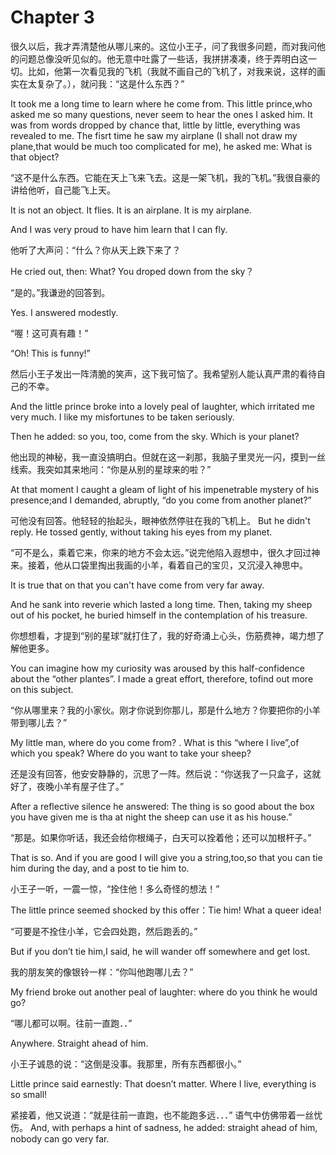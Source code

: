 # Chapter 3 
很久以后，我才弄清楚他从哪儿来的。这位小王子，问了我很多问题，而对我问他的问题总像没听见似的。他无意中吐露了一些话，我拼拼凑凑，终于弄明白这一切。比如，他第一次看见我的飞机（我就不画自己的飞机了，对我来说，这样的画实在太复杂了。），就问我：“这是什么东西？”

It took me a long time to learn where he come from. This little prince,who asked me so many questions, never seem to hear the ones I asked him. It was from words dropped by chance that, little by little, everything was revealed to me. The fisrt time he saw my airplane (I shall not draw my plane,that would be much too complicated for me), he asked me: What is that object?

 “这不是什么东西。它能在天上飞来飞去。这是一架飞机，我的飞机。”我很自豪的讲给他听，自己能飞上天。
 
It is not an object. It flies. It is an airplane. It is my airplane. 

And I was very proud to have him learn that I can fly. 

他听了大声问：“什么？你从天上跌下来了？

He cried out, then: What? You droped down from the sky？

“是的。”我谦逊的回答到。

Yes. I answered modestly. 

“喔！这可真有趣！”

“Oh! This is funny!”

然后小王子发出一阵清脆的笑声，这下我可恼了。我希望别人能认真严肃的看待自己的不幸。

And the little prince broke into a lovely peal of laughter, which irritated me very much. I like my misfortunes to be taken seriously. 

Then he added: so you, too, come from the sky. Which is your planet?

他出现的神秘，我一直没搞明白。但就在这一刹那，我脑子里灵光一闪，摸到一丝线索。我突如其来地问：“你是从别的星球来的啦？”

At that moment I caught a gleam of light of his impenetrable mystery of his presence;and I demanded, abruptly, “do you come from another planet?”

可他没有回答。他轻轻的抬起头，眼神依然停驻在我的飞机上。
But he didn't reply. He tossed gently, without taking his eyes from  my planet. 

“可不是么，乘着它来，你来的地方不会太远。”说完他陷入遐想中，很久才回过神来。接着，他从口袋里掏出我画的小羊，看着自己的宝贝，又沉浸入神思中。

It is true that on that you can't have come from very far away. 

And he sank into reverie which lasted a long time. Then, taking my sheep out of his pocket, he buried himself in the contemplation of his treasure. 

你想想看，才提到“别的星球”就打住了，我的好奇涌上心头，伤筋费神，竭力想了解他更多。

You can imagine how my curiosity was aroused by this half-confidence about the “other plantes”. I made a great effort, therefore, tofind out more on this subject.

“你从哪里来？我的小家伙。刚才你说到你那儿，那是什么地方？你要把你的小羊带到哪儿去？”

My little man, where do you come from? . What is this “where I live”,of which you speak? Where do you want to take your sheep?

还是没有回答，他安安静静的，沉思了一阵。然后说：“你送我了一只盒子，这就好了，夜晚小羊有屋子住了。”

After a reflective silence he answered: The thing is so good about the box you have given me is tha at night the sheep can use it as his house.”

“那是。如果你听话，我还会给你根绳子，白天可以拴着他；还可以加根杆子。”

That is so. And if you are good I will give you a string,too,so that you can tie him during the day, and a post to tie him to. 

小王子一听，一震一惊，“拴住他！多么奇怪的想法！”

The little prince seemed shocked by this offer：Tie him! What a queer idea!

“可要是不拴住小羊，它会四处跑，然后跑丢的。”

But if you don’t tie him,I said, he will wander off somewhere and get lost.

我的朋友笑的像银铃一样：“你叫他跑哪儿去？”

My friend broke out another peal of laughter: where do you think he would go?

“哪儿都可以啊。往前一直跑．．”

Anywhere. Straight ahead of him.

小王子诚恳的说：“这倒是没事。我那里，所有东西都很小。”

Little prince said earnestly: That doesn’t matter. Where I live, everything is so small! 

紧接着，他又说道：“就是往前一直跑，也不能跑多远．．．” 语气中仿佛带着一丝忧伤。
And, with perhaps a hint of sadness, he added: straight ahead of him, nobody can go very far. 
